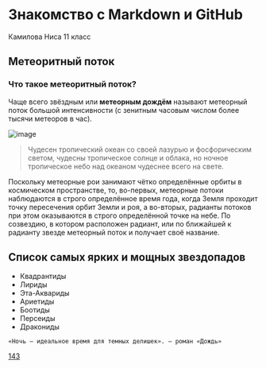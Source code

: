 # Знакомство с Markdown и GitHub
Камилова Ниса 11 класс
## Метеоритный поток
### Что такое метеоритный поток?
Чаще всего звёздным или **метеорным дождём** называют метеорный поток большой интенсивности (с зенитным часовым числом более тысячи метеоров в час).

![image](https://github.com/user-attachments/assets/d6c605e3-8b38-40c9-9594-ff5f182b4e00)
> Чудесен тропический океан со своей лазурью и фосфорическим светом, чудесны тропическое солнце и облака, но ночное тропическое небо над океаном чудеснее всего на свете.

Поскольку метеорные рои занимают чётко определённые орбиты в космическом пространстве, то, во-первых, метеорные потоки наблюдаются в строго определённое время года, когда Земля проходит точку пересечения орбит Земли и роя, а во-вторых, радианты потоков при этом оказываются в строго определённой точке на небе. По созвездию, в котором расположен радиант, или по ближайшей к радианту звезде метеорный поток и получает своё название.
## Список самых ярких и мощных звездопадов
- Квадрантиды
- Лириды
- Эта-Аквариды
- Ариетиды
- Боотиды
- Персеиды
- Дракониды

`«Ночь — идеальное время для темных делишек». — роман «Дождь»`

[143](pi.md)
